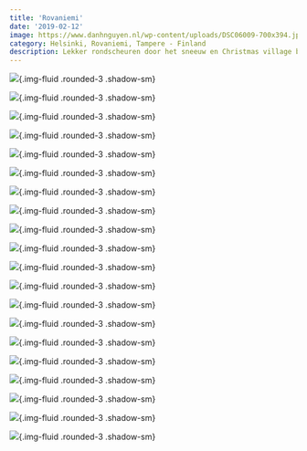 ```yaml
---
title: 'Rovaniemi'
date: '2019-02-12'
image: https://www.danhnguyen.nl/wp-content/uploads/DSC06009-700x394.jpg
category: Helsinki, Rovaniemi, Tampere - Finland
description: Lekker rondscheuren door het sneeuw en Christmas village bezoeken...
---
```


![](https://www.danhnguyen.nl/wp-content/uploads/DSC05656-700x394.jpg){.img-fluid .rounded-3 .shadow-sm}

![](https://www.danhnguyen.nl/wp-content/uploads/DSC05668-700x394.jpg){.img-fluid .rounded-3 .shadow-sm}

![](https://www.danhnguyen.nl/wp-content/uploads/20190211_084739-700x394.jpg){.img-fluid .rounded-3 .shadow-sm}

![](https://www.danhnguyen.nl/wp-content/uploads/20190211_090642-700x394.jpg){.img-fluid .rounded-3 .shadow-sm}

![](https://www.danhnguyen.nl/wp-content/uploads/20190211_093002-700x394.jpg){.img-fluid .rounded-3 .shadow-sm}

![](https://www.danhnguyen.nl/wp-content/uploads/20190211_093046-700x394.jpg){.img-fluid .rounded-3 .shadow-sm}

![](https://www.danhnguyen.nl/wp-content/uploads/20190211_132817-700x394.jpg){.img-fluid .rounded-3 .shadow-sm}

![](https://www.danhnguyen.nl/wp-content/uploads/20190211_132455-700x360.jpg){.img-fluid .rounded-3 .shadow-sm}

![](https://www.danhnguyen.nl/wp-content/uploads/20190211_111511-700x394.jpg){.img-fluid .rounded-3 .shadow-sm}

![](https://www.danhnguyen.nl/wp-content/uploads/20190211_132805-700x394.jpg){.img-fluid .rounded-3 .shadow-sm}

![](https://www.danhnguyen.nl/wp-content/uploads/20190211_150127-700x394.jpg){.img-fluid .rounded-3 .shadow-sm}

![](https://www.danhnguyen.nl/wp-content/uploads/20190211_191834-700x394.jpg){.img-fluid .rounded-3 .shadow-sm}

![](https://www.danhnguyen.nl/wp-content/uploads/20190212_085836-700x394.jpg){.img-fluid .rounded-3 .shadow-sm}

![](https://www.danhnguyen.nl/wp-content/uploads/20190212_134451-700x394.jpg){.img-fluid .rounded-3 .shadow-sm}

![](https://www.danhnguyen.nl/wp-content/uploads/20190212_134455-700x394.jpg){.img-fluid .rounded-3 .shadow-sm}

![](https://www.danhnguyen.nl/wp-content/uploads/DSC05798-700x394.jpg){.img-fluid .rounded-3 .shadow-sm}

![](https://www.danhnguyen.nl/wp-content/uploads/DSC05831-700x394.jpg){.img-fluid .rounded-3 .shadow-sm}

![](https://www.danhnguyen.nl/wp-content/uploads/DSC06019-700x394.jpg){.img-fluid .rounded-3 .shadow-sm}

![](https://www.danhnguyen.nl/wp-content/uploads/DSC06025-700x394.jpg){.img-fluid .rounded-3 .shadow-sm}

![](https://www.danhnguyen.nl/wp-content/uploads/DSC06009-700x394.jpg){.img-fluid .rounded-3 .shadow-sm}
